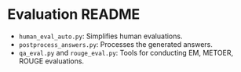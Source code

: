 # Evaluation README

- `human_eval_auto.py`: Simplifies human evaluations.
- `postprocess_answers.py`: Processes the generated answers.
- `qa_eval.py` and `rouge_eval.py`: Tools for conducting EM, METOER, ROUGE evaluations.
